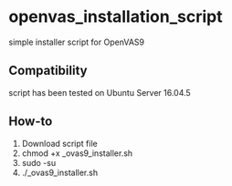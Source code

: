 # openvas_installation_script

simple installer script for OpenVAS9

## Compatibility

script has been tested on Ubuntu Server 16.04.5

## How-to

1. Download script file
2. chmod +x _ovas9_installer.sh
3. sudo -su
4. ./_ovas9_installer.sh
